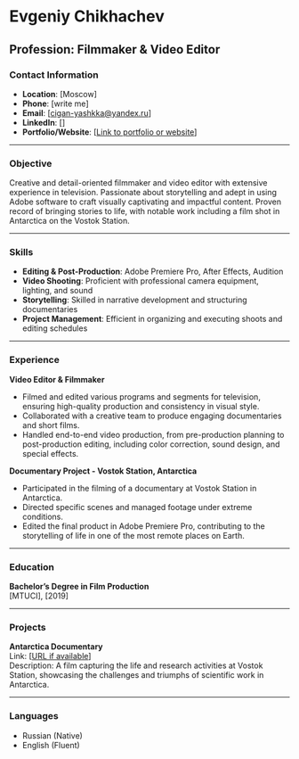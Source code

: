 # Evgeniy Chikhachev

**Profession**: Filmmaker & Video Editor  
---

### Contact Information
- **Location**: [Moscow]
- **Phone**: [write me]
- **Email**: [cigan-yashkka@yandex.ru]
- **LinkedIn**: []
- **Portfolio/Website**: [[Link to portfolio or website](https://github.com/Awerock)]

---

### Objective
Creative and detail-oriented filmmaker and video editor with extensive experience in television. Passionate about storytelling and adept in using Adobe software to craft visually captivating and impactful content. Proven record of bringing stories to life, with notable work including a film shot in Antarctica on the Vostok Station.

---

### Skills
- **Editing & Post-Production**: Adobe Premiere Pro, After Effects, Audition
- **Video Shooting**: Proficient with professional camera equipment, lighting, and sound
- **Storytelling**: Skilled in narrative development and structuring documentaries
- **Project Management**: Efficient in organizing and executing shoots and editing schedules

---

### Experience

**Video Editor & Filmmaker**  
- Filmed and edited various programs and segments for television, ensuring high-quality production and consistency in visual style.
- Collaborated with a creative team to produce engaging documentaries and short films.
- Handled end-to-end video production, from pre-production planning to post-production editing, including color correction, sound design, and special effects.

**Documentary Project - Vostok Station, Antarctica**  
- Participated in the filming of a documentary at Vostok Station in Antarctica.
- Directed specific scenes and managed footage under extreme conditions.
- Edited the final product in Adobe Premiere Pro, contributing to the storytelling of life in one of the most remote places on Earth.

---

### Education
**Bachelor’s Degree in Film Production**  
[MTUCI], [2019]

---

### Projects

**Antarctica Documentary**  
Link: [[URL if available](https://vr360.aari.ru/)]  
Description: A film capturing the life and research activities at Vostok Station, showcasing the challenges and triumphs of scientific work in Antarctica.

---

### Languages
- Russian (Native)
- English (Fluent)